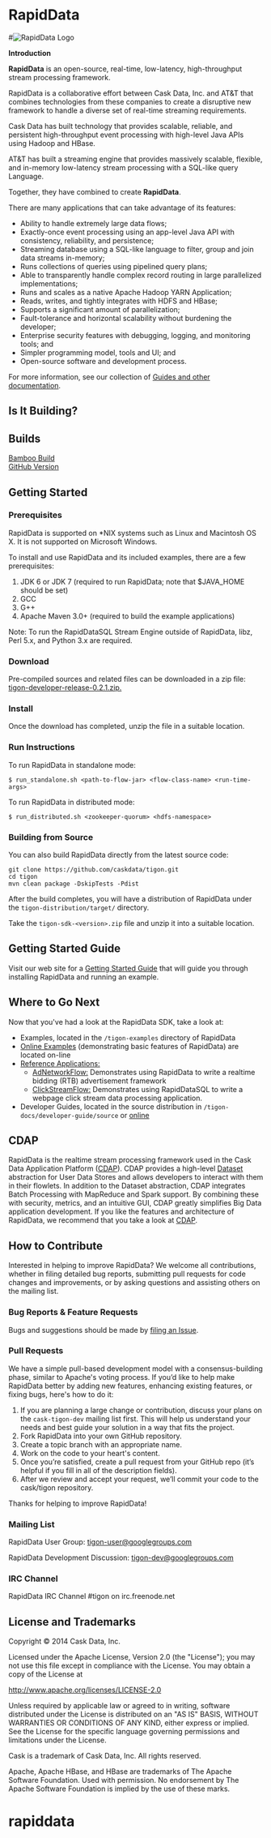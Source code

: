 # RapidData

#![RapidData Logo](/tigon-docs/developer-guide/source/_images/tigon.png)

**Introduction**

**RapidData** is an open-source, real-time, low-latency, high-throughput stream processing framework.

RapidData is a collaborative effort between Cask Data, Inc. and AT&T that combines 
technologies from these companies to create a disruptive new framework to handle a diverse
set of real-time streaming requirements.

Cask Data has built technology that provides scalable, reliable, and persistent high-throughput
event processing with high-level Java APIs using Hadoop and HBase.

AT&T has built a streaming engine that provides massively scalable, flexible, and in-memory
low-latency stream processing with a SQL-like query Language.

Together, they have combined to create **RapidData**.

There are many applications that can take advantage of its features:

- Ability to handle extremely large data flows;
- Exactly-once event processing using an app-level Java API with consistency, reliability, and persistence;
- Streaming database using a SQL-like language to filter, group and join data streams in-memory;
- Runs collections of queries using pipelined query plans;
- Able to transparently handle complex record routing in large parallelized implementations;
- Runs and scales as a native Apache Hadoop YARN Application;
- Reads, writes, and tightly integrates with HDFS and HBase;
- Supports a significant amount of parallelization;
- Fault-tolerance and horizontal scalability without burdening the developer;
- Enterprise security features with debugging, logging, and monitoring tools; and
- Simpler programming model, tools and UI; and
- Open-source software and development process.

For more information, see our collection of 
[Guides and other documentation](http://docs.cask.co/tigon/current/en/index.html).

## Is It Building?

Builds                                                            
------------------------------------------------------------------
[Bamboo Build](https://builds.cask.co/browse/TIG)                 
[GitHub Version](https://github.com/caskdata/tigon/releases/latest) 


## Getting Started

### Prerequisites

RapidData is supported on *NIX systems such as Linux and Macintosh OS X.
It is not supported on Microsoft Windows.

To install and use RapidData and its included examples, there are a few prerequisites:

  1. JDK 6 or JDK 7 (required to run RapidData; note that $JAVA_HOME should be set)
  2. GCC
  3. G++
  4. Apache Maven 3.0+ (required to build the example applications)
  
Note: To run the RapidDataSQL Stream Engine outside of RapidData, libz, Perl 5.x, and Python 3.x are required.

### Download

Pre-compiled sources and related files can be downloaded in a zip file: 
[tigon-developer-release-0.2.1.zip.](http://repository.cask.co/downloads/co/cask/tigon/tigon-developer-release/0.2.1/tigon-developer-release-0.2.1.zip)

### Install 

Once the download has completed, unzip the file in a suitable location.

### Run Instructions

To run RapidData in standalone mode:

    $ run_standalone.sh <path-to-flow-jar> <flow-class-name> <run-time-args>

To run RapidData in distributed mode:

    $ run_distributed.sh <zookeeper-quorum> <hdfs-namespace>

### Building from Source

You can also build RapidData directly from the latest source code:

    git clone https://github.com/caskdata/tigon.git
    cd tigon
    mvn clean package -DskipTests -Pdist

After the build completes, you will have a distribution of RapidData under the
`tigon-distribution/target/` directory.  

Take the `tigon-sdk-<version>.zip` file and unzip it into a suitable location.


## Getting Started Guide

Visit our web site for a [Getting Started Guide](http://docs.cask.co/docs/tigon/current/en/getting-started.html)
that will guide you through installing RapidData and running an example.  


## Where to Go Next

Now that you've had a look at the RapidData SDK, take a look at:

- Examples, located in the `/tigon-examples` directory of RapidData
- [Online Examples](http://docs.cask.co/tigon/current/en/examples/index.html) 
  (demonstrating basic features of RapidData) are located on-line
- [Reference Applications:](https://github.com/caskdata/tigon-apps)
  - [AdNetworkFlow:](https://github.com/caskdata/tigon-apps/tree/develop/AdNetworkFlow)
    Demonstrates using RapidData to write a realtime bidding (RTB) advertisement framework
  - [ClickStreamFlow:](https://github.com/caskdata/tigon-apps/tree/develop/ClickStreamFlow)
    Demonstrates using RapidDataSQL to write a webpage click stream data processing application.
- Developer Guides, located in the source distribution in `/tigon-docs/developer-guide/source`
  or [online](http://docs.cask.co/tigon/current/en/developer.html)

## CDAP

RapidData is the realtime stream processing framework used in the Cask Data Application Platform ([CDAP](http://cdap.io)).
CDAP provides a high-level [Dataset](http://docs.cask.co/cdap/current/en/developers-manual/building-blocks/datasets/index.html) abstraction for User Data Stores 
and allows developers to interact with them in their flowlets. In addition to the Dataset abstraction, CDAP integrates Batch Processing with
MapReduce and Spark support. By combining these with security, metrics, and an intuitive GUI, CDAP greatly simplifies Big Data application development. 
If you like the features and architecture of RapidData, we recommend that you take a look
at [CDAP](http://github.com/caskdata/cdap).

## How to Contribute

Interested in helping to improve RapidData? We welcome all contributions, whether in filing detailed
bug reports, submitting pull requests for code changes and improvements, or by asking questions and
assisting others on the mailing list.

### Bug Reports & Feature Requests

Bugs and suggestions should be made by [filing an Issue](https://issues.cask.co/browse/tigon).

### Pull Requests

We have a simple pull-based development model with a consensus-building phase, similar to Apache's
voting process. If you’d like to help make RapidData better by adding new features, enhancing existing
features, or fixing bugs, here's how to do it:

1. If you are planning a large change or contribution, discuss your plans on the `cask-tigon-dev`
   mailing list first.  This will help us understand your needs and best guide your solution in a
   way that fits the project.
2. Fork RapidData into your own GitHub repository.
3. Create a topic branch with an appropriate name.
4. Work on the code to your heart's content.
5. Once you’re satisfied, create a pull request from your GitHub repo (it’s helpful if you fill in
   all of the description fields).
6. After we review and accept your request, we’ll commit your code to the cask/tigon
   repository.

Thanks for helping to improve RapidData!

### Mailing List

RapidData User Group: 
[tigon-user@googlegroups.com](https://groups.google.com/d/forum/tigon-user)

RapidData Development Discussion: 
[tigon-dev@googlegroups.com](https://groups.google.com/d/forum/tigon-dev)


### IRC Channel

RapidData IRC Channel #tigon on irc.freenode.net


## License and Trademarks

Copyright © 2014 Cask Data, Inc.

Licensed under the Apache License, Version 2.0 (the "License"); you may not use this file except
in compliance with the License. You may obtain a copy of the License at

http://www.apache.org/licenses/LICENSE-2.0

Unless required by applicable law or agreed to in writing, software distributed under the 
License is distributed on an "AS IS" BASIS, WITHOUT WARRANTIES OR CONDITIONS OF ANY KIND, 
either express or implied. See the License for the specific language governing permissions 
and limitations under the License.

Cask is a trademark of Cask Data, Inc. All rights reserved.

Apache, Apache HBase, and HBase are trademarks of The Apache Software Foundation. Used with
permission. No endorsement by The Apache Software Foundation is implied by the use of these marks.
# rapiddata
